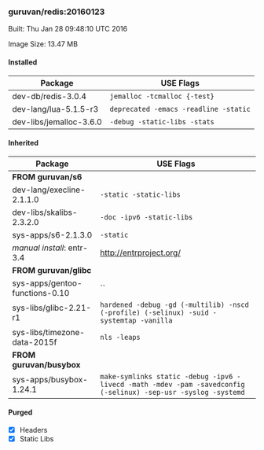 ### guruvan/redis:20160123
Built: Thu Jan 28 09:48:10 UTC 2016

Image Size: 13.47 MB
#### Installed
Package | USE Flags
--------|----------
dev-db/redis-3.0.4 | `jemalloc -tcmalloc {-test}`
dev-lang/lua-5.1.5-r3 | `deprecated -emacs -readline -static`
dev-libs/jemalloc-3.6.0 | `-debug -static-libs -stats`
#### Inherited
Package | USE Flags
--------|----------
**FROM guruvan/s6** |
dev-lang/execline-2.1.1.0 | `-static -static-libs`
dev-libs/skalibs-2.3.2.0 | `-doc -ipv6 -static-libs`
sys-apps/s6-2.1.3.0 | `-static`
*manual install*: entr-3.4 | http://entrproject.org/
**FROM guruvan/glibc** |
sys-apps/gentoo-functions-0.10 | ``
sys-libs/glibc-2.21-r1 | `hardened -debug -gd (-multilib) -nscd (-profile) (-selinux) -suid -systemtap -vanilla`
sys-libs/timezone-data-2015f | `nls -leaps`
**FROM guruvan/busybox** |
sys-apps/busybox-1.24.1 | `make-symlinks static -debug -ipv6 -livecd -math -mdev -pam -savedconfig (-selinux) -sep-usr -syslog -systemd`
#### Purged
- [x] Headers
- [x] Static Libs
